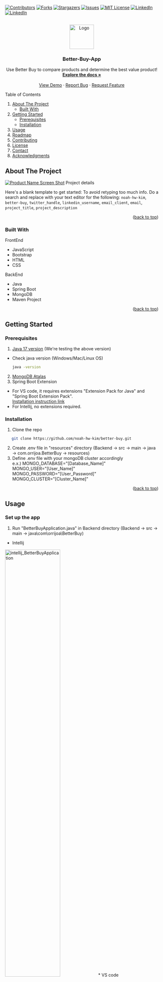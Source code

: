 <!-- Improved compatibility of back to top link: See: https://github.com/othneildrew/Best-README-Template/pull/73 -->
<a name="readme-top"></a>
<!--
*** Thanks for checking out the Best-README-Template. If you have a suggestion
*** that would make this better, please fork the repo and create a pull request
*** or simply open an issue with the tag "enhancement".




<!-- PROJECT SHIELDS -->
<!--
*** I'm using markdown "reference style" links for readability.
*** Reference links are enclosed in brackets [ ] instead of parentheses ( ).
*** See the bottom of this document for the declaration of the reference variables
*** for contributors-url, forks-url, etc. This is an optional, concise syntax you may use.
*** https://www.markdownguide.org/basic-syntax/#reference-style-links
-->
[![Contributors][contributors-shield]][contributors-url]
[![Forks][forks-shield]][forks-url]
[![Stargazers][stars-shield]][stars-url]
[![Issues][issues-shield]][issues-url]
[![MIT License][license-shield]][license-url]
[![LinkedIn][linkedin-shield]][linkedin1-url]
[![LinkedIn][linkedin-shield]][linkedin2-url]



<!-- PROJECT LOGO -->
<br />
<div align="center">
  <a href="https://github.com/noah-hw-kim/better-buy">
    <img src="images/logo.png" alt="Logo" width="80" height="80">
  </a>

<h3 align="center">Better-Buy-App</h3>

  <p align="center">
    Use Better Buy to compare products and determine the best value product!
    <br />
    <a href="https://github.com/noah-hw-kim/better-buy"><strong>Explore the docs »</strong></a>
    <br />
    <br />
    <a href="https://github.com/noah-hw-kim/better-buy">View Demo</a>
    ·
    <a href="https://github.com/noah-hw-kim/better-buy/issues">Report Bug</a>
    ·
    <a href="https://github.com/noah-hw-kim/better-buy/issues">Request Feature</a>
  </p>
</div>



<!-- TABLE OF CONTENTS -->

<summary>Table of Contents</summary>
<ol>
  <li>
    <a href="#about-the-project">About The Project</a>
    <ul>
      <li><a href="#built-with">Built With</a></li>
    </ul>
  </li>
  <li>
    <a href="#getting-started">Getting Started</a>
    <ul>
      <li><a href="#prerequisites">Prerequisites</a></li>
      <li><a href="#installation">Installation</a></li>
    </ul>
  </li>
  <li><a href="#usage">Usage</a></li>
  <li><a href="#roadmap">Roadmap</a></li>
  <li><a href="#contributing">Contributing</a></li>
  <li><a href="#license">License</a></li>
  <li><a href="#contact">Contact</a></li>
  <li><a href="#acknowledgments">Acknowledgments</a></li>
</ol>




<!-- ABOUT THE PROJECT -->
## About The Project

[![Product Name Screen Shot][product-screenshot]](https://example.com)
Project details

Here's a blank template to get started: To avoid retyping too much info. Do a search and replace with your text editor for the following: `noah-hw-kim`, `better-buy`, `twitter_handle`, `linkedin_username`, `email_client`, `email`, `project_title`, `project_description`

<p align="right">(<a href="#readme-top">back to top</a>)</p>

### Built With
FrontEnd
<ul>
  <li>JavaScript</li>
  <li>Bootstrap</li>
  <li>HTML</li>
  <li>CSS</li>
</ul>

BackEnd
<ul>
  <li>Java</li>
  <li>Spring Boot</li>
  <li>MongoDB</li>
  <li>Maven Project</li>
</ul>

<p align="right">(<a href="#readme-top">back to top</a>)</p>


<!-- GETTING STARTED -->
## Getting Started

### Prerequisites
1. <a href="https://www.oracle.com/java/technologies/javase/jdk17-archive-downloads.html">Java 17 version</a> (We're testing the above version) 
* Check java version (Windows/Mac/Linux OS)
  ```sh
  java -version
  ```
  
2. <a href="https://www.mongodb.com/docs/atlas/getting-started/">MongoDB Atalas</a>
3. Spring Boot Extension
* For VS code, it requires extensions "Extension Pack for Java" and "Spring Boot Extension Pack". <br>
[Installation instruction link](https://code.visualstudio.com/docs/java/java-spring-boot)
* For Intellij, no extensions required.

### Installation
1. Clone the repo
```sh
   git clone https://github.com/noah-hw-kim/better-buy.git
   ```

2. Create .env file in "resources" directory (Backend -> src -> main -> java -> com.orrijoa.BetterBuy -> resources)
3. Define .env file with your mongoDB cluster accordingly <br>
e.x.) MONGO_DATABASE="[Database_Name]" <br>
MONGO_USER="[User_Name]" <br>
MONGO_PASSWORD="[User_Password]" <br>
MONGO_CLUSTER="[Cluster_Name]"

<!-- 
1. Get a free API Key at [https://example.com](https://example.com)
2. Clone the repo
   ```sh
   git clone https://github.com/noah-hw-kim/better-buy.git
   ```
3. Install NPM packages
   ```sh
   npm install
   ```
4. Enter your API in `config.js`
   ```js
   const API_KEY = 'ENTER YOUR API';
   ``` -->

<p align="right">(<a href="#readme-top">back to top</a>)</p>



<!-- USAGE EXAMPLES -->
## Usage

### Set up the app
1. Run "BetterBuyApplication.java" in Backend directory (Backend -> src -> main -> java\com\orrijoa\BetterBuy)
* Intellij
<img src="https://github.com/noah-hw-kim/better-buy/blob/main/Image/" alt="intellij_BetterBuyApplication" width="60%" height="60%">
* VS code
<img src="https://github.com/noah-hw-kim/better-buy/blob/main/Image/" alt="vscode_BetterBuyApplication" width="60%" height="60%">

2. Run live server "main.html" in Frontend directory
<img src="https://github.com/noah-hw-kim/better-buy/blob/main/Image/" alt="vscode_main_html" width="60%" height="60%">

3. Main Page
<img src="https://github.com/noah-hw-kim/better-buy/blob/main/Image/BetterBuy_MainPage.png" alt="main" width="60%" height="60%">

### Compare items
1. Fill out a list of items' info in main page (Required - Name, Price, Amount, Unity Type, and Unit | Optional - Brand, Store, and Category)
2. Click compare button
<img src="https://github.com/noah-hw-kim/better-buy/blob/main/Image/BetterBuy_Compare.png" alt="compare" width="60%" height="60%">

3. Compare result displayed
<img src="https://github.com/noah-hw-kim/better-buy/blob/main/Image/BetterBuy_Compare_Result.png" alt="compare_result" width="60%" height="60%">

### Search items
1. Enter keyword (name, brand, stroe, or category) in the search box next to "Searchy History"
2. Click search icon
<img src="https://github.com/noah-hw-kim/better-buy/blob/main/Image/BetterBuy_Search.png" alt="search" width="60%" height="60%">

3. Search result displayed
<img src="https://github.com/noah-hw-kim/better-buy/blob/main/Image/BetterBuy_Search_Result.png" alt="search_result" width="60%" height="60%">


<!-- Use this space to show useful examples of how a project can be used. Additional screenshots, code examples and demos work well in this space. You may also link to more resources.

_For more examples, please refer to the [Documentation](https://example.com)_ -->

<p align="right">(<a href="#readme-top">back to top</a>)</p>



<!-- ROADMAP -->
## Roadmap

- [ ] Available search box to search with non-exact match
- [ ] Available to select the unit system in between imperial or metric by user and update the base unit accordingly 
- [ ] Available to update the base unit according to the categories selected by user
    - e.x.) current: base unit for mass for all categories = oz 
    - future plan: base unit for mass for Meat, Fish and Seafood's = lb
- [ ] Launch App version  

See the [open issues](https://github.com/noah-hw-kim/better-buy/issues) for a full list of proposed features (and known issues).

<p align="right">(<a href="#readme-top">back to top</a>)</p>



<!-- CONTRIBUTING -->
## Contributing

Contributions are what make the open source community such an amazing place to learn, inspire, and create. Any contributions you make are **greatly appreciated**.

If you have a suggestion that would make this better, please fork the repo and create a pull request. You can also simply open an issue with the tag "enhancement".
Don't forget to give the project a star! Thanks again!

1. Fork the Project
2. Create your Feature Branch (`git checkout -b feature/AmazingFeature`)
3. Commit your Changes (`git commit -m 'Add some AmazingFeature'`)
4. Push to the Branch (`git push origin feature/AmazingFeature`)
5. Open a Pull Request

<p align="right">(<a href="#readme-top">back to top</a>)</p>



<!-- LICENSE -->
## License

Distributed under the APACHE-2.0 License. See `LICENSE.md` for more information.

<p align="right">(<a href="#readme-top">back to top</a>)</p>



<!-- CONTACT -->
## Contact

Noah(Hyeonwoo) Kim - noah.hw.kim@gmail.com
Lanny Ngo - lannyngo@gmail.com

Project Link: [https://github.com/noah-hw-kim/better-buy](https://github.com/noah-hw-kim/better-buy)

<p align="right">(<a href="#readme-top">back to top</a>)</p>



<!-- ACKNOWLEDGMENTS -->
## Acknowledgments

* QUDT Libraries - [https://github.com/qudt/qudt-public-repo](https://github.com/qudt/qudt-public-repo)

<p align="right">(<a href="#readme-top">back to top</a>)</p>



<!-- MARKDOWN LINKS & IMAGES -->
<!-- https://www.markdownguide.org/basic-syntax/#reference-style-links -->
[contributors-shield]: https://img.shields.io/github/contributors/noah-hw-kim/better-buy.svg?style=for-the-badge
[contributors-url]: https://github.com/noah-hw-kim/better-buy/graphs/contributors
[forks-shield]: https://img.shields.io/github/forks/noah-hw-kim/better-buy.svg?style=for-the-badge
[forks-url]: https://github.com/noah-hw-kim/better-buy/network/members
[stars-shield]: https://img.shields.io/github/stars/noah-hw-kim/better-buy.svg?style=for-the-badge
[stars-url]: https://github.com/noah-hw-kim/better-buy/stargazers
[issues-shield]: https://img.shields.io/github/issues/noah-hw-kim/better-buy.svg?style=for-the-badge
[issues-url]: https://github.com/noah-hw-kim/better-buy/issues
[license-shield]: https://img.shields.io/github/license/noah-hw-kim/better-buy.svg?style=for-the-badge
[license-url]: https://github.com/noah-hw-kim/better-buy/blob/master/LICENSE.txt
[linkedin-shield]: https://img.shields.io/badge/-LinkedIn-black.svg?style=for-the-badge&logo=linkedin&colorB=555
[linkedin1-url]: https://linkedin.com/in/noah-hw-kim/
[linkedin2-url]: https://linkedin.com/in/ngolanny/
[product-screenshot]: images/screenshot.png
[Javascript-url]: https://developer.mozilla.org/en-US/docs/Web/JavaScript
[Bootstrap-url]: https://getbootstrap.com
[HTML-url]: https://developer.mozilla.org/en-US/docs/Web/HTML
[CSS-url]: https://developer.mozilla.org/en-US/docs/Web/CSS
[Java-url]: https://www.java.com/en/
[SpringBoot-url]: https://spring.io/
[MongoDB-url]: https://www.mongodb.com/
[Maven-url]: https://maven.apache.org/

